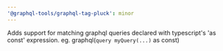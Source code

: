 ```yaml
---
'@graphql-tools/graphql-tag-pluck': minor
---
```


Adds support for matching graphql queries declared with typescript's 'as const' expression. eg. graphql(`query myQuery(...)` as const)
